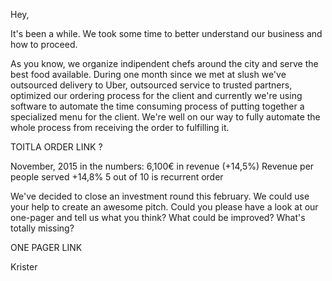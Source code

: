 Hey,

It's been a while. We took some time to better understand our business and how to proceed.

As you know, we organize indipendent chefs around the city and serve the best food available. During one month since we met at slush we've outsourced delivery to Uber, outsourced service to trusted partners, optimized our ordering process for the client and currently we're using software to automate the time consuming process of putting together a specialized menu for the client. We're well on our way to fully automate the whole process from receiving the order to fulfilling it.

TOITLA ORDER LINK ?

November, 2015 in the numbers:
6,100€ in revenue (+14,5%)
Revenue per people served +14,8%
5 out of 10 is recurrent order

We've decided to close an investment round this february. We could use your help to create an awesome pitch. Could you please have a look at our one-pager and tell us what you think? What could be improved? What's totally missing?

ONE PAGER LINK

Krister
